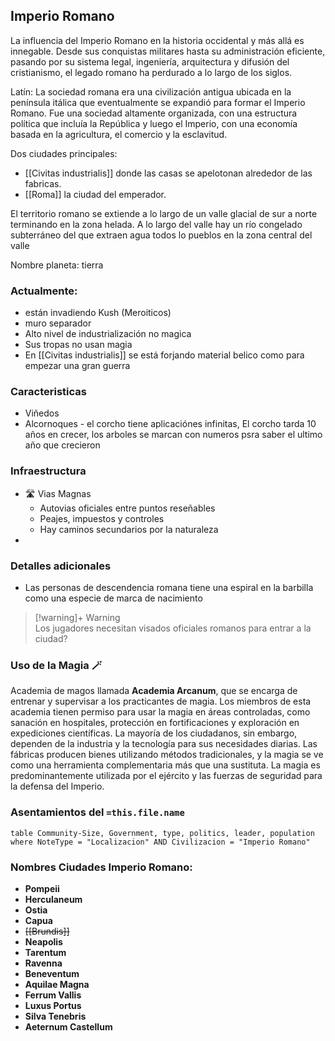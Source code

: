 ## Imperio Romano

La influencia del Imperio Romano en la historia occidental y más allá es innegable. Desde sus conquistas militares hasta su administración eficiente, pasando por su sistema legal, ingeniería, arquitectura y difusión del cristianismo, el legado romano ha perdurado a lo largo de los siglos.

Latín: La sociedad romana era una civilización antigua ubicada en la península itálica que eventualmente se expandió para formar el Imperio Romano. Fue una sociedad altamente organizada, con una estructura política que incluía la República y luego el Imperio, con una economía basada en la agricultura, el comercio y la esclavitud.

Dos ciudades principales:
- [[Civitas industrialis]] donde las casas se apelotonan alrededor de las fabricas. 
- [[Roma]] la ciudad del emperador.

El territorio romano se extiende a lo largo de un valle glacial de sur a norte terminando en la zona helada. A lo largo del valle hay un río congelado subterráneo del que extraen agua todos lo pueblos en la zona central del valle

Nombre planeta: tierra

### Actualmente: 

- están invadiendo Kush (Meroiticos)
- muro separador
- Alto nivel de industrialización no magica
- Sus tropas no usan magia
- En [[Civitas industrialis]] se está forjando material belico como para empezar una gran guerra

### Caracteristicas
- Viñedos
- Alcornoques - el corcho tiene aplicaciónes infinitas, El corcho tarda 10 años en crecer, los arboles se marcan con numeros psra saber el ultimo año que crecieron

### Infraestructura
- 🛣️ Vias Magnas
	- Autovias oficiales entre puntos reseñables
	- Peajes, impuestos y controles
	- Hay caminos secundarios por la naturaleza
- 

### Detalles adicionales

- Las personas de descendencia romana tiene una espiral en la barbilla como una especie de marca de nacimiento
> [!warning]+ Warning  
> Los jugadores necesitan visados oficiales romanos para entrar a la ciudad?

### Uso de la Magia 🪄
Academia de magos llamada **Academia Arcanum**, que se encarga de entrenar y supervisar a los practicantes de magia. Los miembros de esta academia tienen permiso para usar la magia en áreas controladas, como sanación en hospitales, protección en fortificaciones y exploración en expediciones científicas. La mayoría de los ciudadanos, sin embargo, dependen de la industria y la tecnología para sus necesidades diarias. Las fábricas producen bienes utilizando métodos tradicionales, y la magia se ve como una herramienta complementaria más que una sustituta.
La magia es predominantemente utilizada por el ejército y las fuerzas de seguridad para la defensa del Imperio.

### Asentamientos del `=this.file.name`
```dataview
table Community-Size, Government, type, politics, leader, population
where NoteType = "Localizacion" AND Civilizacion = "Imperio Romano"
```



 ### Nombres Ciudades Imperio Romano:
- **Pompeii**
- **Herculaneum**
- **Ostia**
- **Capua**
- ~~[[Brundis]]~~
- **Neapolis**
- **Tarentum**
- **Ravenna**
- **Beneventum**
- **Aquilae Magna**
- **Ferrum Vallis**
- **Luxus Portus**
- **Silva Tenebris**
- **Aeternum Castellum**